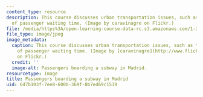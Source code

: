 ```yaml
---
content_type: resource
description: This course discusses urban transportation issues, such as the importance
  of passenger waiting time. (Image by caravinagre on Flickr.)
file: /media/https%3A/open-learning-course-data-rc.s3.amazonaws.com/1-201j-transportation-systems-analysis-demand-and-economics-fall-2008/6d7b103f7ee8600b369f8b7ed69c1519_1-201jf08-th.jpg
file_type: image/jpeg
image_metadata:
  caption: This course discusses urban transportation issues, such as the importance
    of passenger waiting time. (Image by [caravinagre](http://www.flickr.com/photos/caravinagre/1397350778/)
    on Flickr.)
  credit: ''
  image-alt: Passengers boarding a subway in Madrid.
resourcetype: Image
title: Passengers boarding a subway in Madrid
uid: 6d7b103f-7ee8-600b-369f-8b7ed69c1519
---
```

